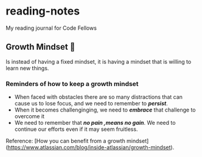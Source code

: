 # reading-notes
My reading journal for Code Fellows 

## Growth Mindset :brain:

Is instead of having a fixed mindset, it is having a mindset that is willing to learn new things.

### Reminders of how to keep a growth mindset
- When faced with obstacles there are so many distractions that can cause us to lose focus, and we need to remember to ***persist***.
- When it becomes challenginging, we need to ***embrace*** that challenge to overcome it
- We need to remember that ***no pain ,means no gain***. We need to continue our efforts even if it may seem fruitless.

Reference: [How you can benefit from a growth mindset] (https://www.atlassian.com/blog/inside-atlassian/growth-mindset).
